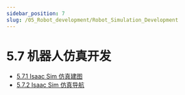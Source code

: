 ```yaml
---
sidebar_position: 7
slug: /05_Robot_development/Robot_Simulation_Development
---
```



# 5.7 机器人仿真开发

- [5.7.1 Isaac Sim 仿真建图](5.7.1_Isaac_ROS_VSLAM.md)
- [5.7.2 Isaac Sim 仿真导航](5.7.2_Isaac_ROS_Navigation.md)

